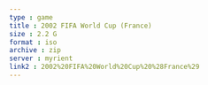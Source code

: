 ```yaml
---
type : game
title : 2002 FIFA World Cup (France)
size : 2.2 G
format : iso
archive : zip
server : myrient
link2 : 2002%20FIFA%20World%20Cup%20%28France%29
---
```

